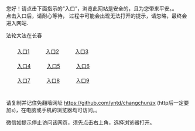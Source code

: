 您好！请点击下面指示的“入口”，浏览此网站是安全的，且为您带来平安。。 <br/>
点击入口后，请耐心等待， 过程中可能会出现无法打开的提示，请忽略，最终会进入网站. </br>

法轮大法在长春<br/>
<div style="padding:10px"><a style="margin:20px" target="_blank" href="https://d1nz44pexb2hm8.cloudfront.net/2Qpsp?gkxhowc" id="ccLink1" rel="nofollow">入口1</a> <a target="_blank" style="margin:20px" href="https://d26z5o37qlugol.cloudfront.net/2Qpsp?ndcrm" id="ccLink2" rel="nofollow">入口2</a> <a style="margin:20px" target="_blank" href="https://d3flxddp9le0kx.cloudfront.net/2Qpsp?pyfwi" id="ccLink3" rel="nofollow">入口3</a></div>

<div style="padding:10px" ><a style="margin:20px" target="_blank" href="https://d1nz44pexb2hm8.cloudfront.net/2Qpsp?gkxhowc" id="ccLink4" rel="nofollow">入口4</a> <a style="margin:20px" href="https://d26z5o37qlugol.cloudfront.net/2Qpsp?ndcrm" target="_blank" id="ccLink5" rel="nofollow">入口5</a> <a style="margin:20px" href="https://d3flxddp9le0kx.cloudfront.net/2Qpsp?pyfwi" target="_blank" id="ccLink6" rel="nofollow">入口6</a></div>

<div style="padding:10px"><a style="margin:20px" target="_blank" href="https://d1nz44pexb2hm8.cloudfront.net/2Qpsp?gkxhowc" id="ccLink7" rel="nofollow">入口7</a> <a style="margin:20px" href="https://d26z5o37qlugol.cloudfront.net/2Qpsp?ndcrm" target="_blank" id="ccLink8" rel="nofollow">入口8</a> <a style="margin:20px" target="_blank" href="https://d3flxddp9le0kx.cloudfront.net/2Qpsp?pyfwi" id="ccLink9" rel="nofollow">入口9</a></div>

<br/>



请复制并记住免翻墙网址 https://github.com/yntd/changchunzx (http后一定要加s)，在电脑或手机的浏览器均可访问。。<br/>

微信如提示停止访问该网页，须先点击右上角，选择浏览器打开。
